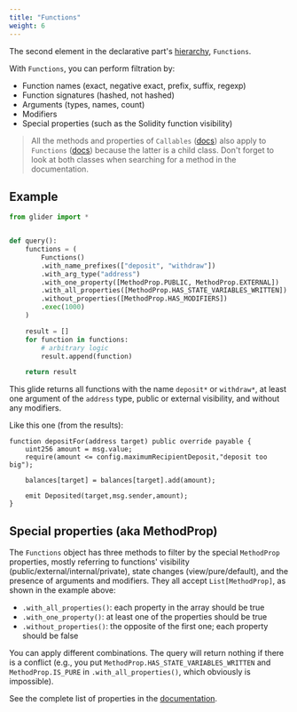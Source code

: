 ```yaml
---
title: "Functions"
weight: 6
---
```


The second element in the declarative part's [hierarchy](../boosting-declarative-part#boosting-the-declarative-part), `Functions`.

With `Functions`, you can perform filtration by:

- Function names (exact, negative exact, prefix, suffix, regexp)
- Function signatures (hashed, not hashed)
- Arguments (types, names, count)
- Modifiers
- Special properties (such as the Solidity function visibility)

> All the methods and properties of `Callables` ([docs](https://glide.gitbook.io/main/api/callables)) also apply to `Functions` ([docs](https://glide.gitbook.io/main/api/functions)) because the latter is a child class. Don't forget to look at both classes when searching for a method in the documentation.

## Example

```python
from glider import *


def query():
    functions = (
        Functions()
        .with_name_prefixes(["deposit", "withdraw"])
        .with_arg_type("address")
        .with_one_property([MethodProp.PUBLIC, MethodProp.EXTERNAL])
        .with_all_properties([MethodProp.HAS_STATE_VARIABLES_WRITTEN])
        .without_properties([MethodProp.HAS_MODIFIERS])
        .exec(1000)
    )

    result = []
    for function in functions:
        # arbitrary logic
        result.append(function)

    return result

```

This glide returns all functions with the name `deposit*` or `withdraw*`, at least one argument of the `address` type, public or external visibility, and without any modifiers.

Like this one (from the results):

```solidity
function depositFor(address target) public override payable {
    uint256 amount = msg.value;
    require(amount <= config.maximumRecipientDeposit,"deposit too big");

    balances[target] = balances[target].add(amount);

    emit Deposited(target,msg.sender,amount);
}
```

## Special properties (aka MethodProp)

The `Functions` object has three methods to filter by the special `MethodProp` properties, mostly referring to functions' visibility (public/external/internal/private), state changes (view/pure/default), and the presence of arguments and modifiers. They all accept `List[MethodProp]`, as shown in the example above:

- `.with_all_properties()`: each property in the array should be true
- `.with_one_property()`: at least one of the properties should be true
- `.without_properties()`: the opposite of the first one; each property should be false

You can apply different combinations. The query will return nothing if there is a conflict (e.g., you put `MethodProp.HAS_STATE_VARIABLES_WRITTEN` and `MethodProp.IS_PURE` in `.with_all_properties()`, which obviously is impossible).

See the complete list of properties in the [documentation](https://glide.gitbook.io/main/api/callables/methodprop).


